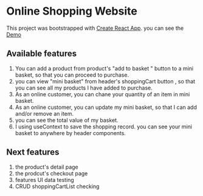 # Online Shopping Website

This project was bootstrapped with [Create React App](https://github.com/facebook/create-react-app).
you can see the [Demo](https://brain00021.github.io/osc-test/)

## Available features

1. You can  add a product from product's  "add to basket " button to a mini basket, so that you can proceed to purchase.
2. you can view "mini basket" from header's shoppingCart button , so that you can see all my products I have added to purchase.
3. As an online customer, you can chane your quantity of an item in  mini basket.
4. As an online customer, you can  update my mini basket, so that I can add and/or remove an item.
5. you can see the total value of my basket.
6. I using useContext to save the shopping record. you can see your mini basket to anywhere by header components.

## Next features

1. the product's detail page 
2. the prodcut's checkout page
3. features UI data testing 
  1. CRUD shoppingCartList checking
